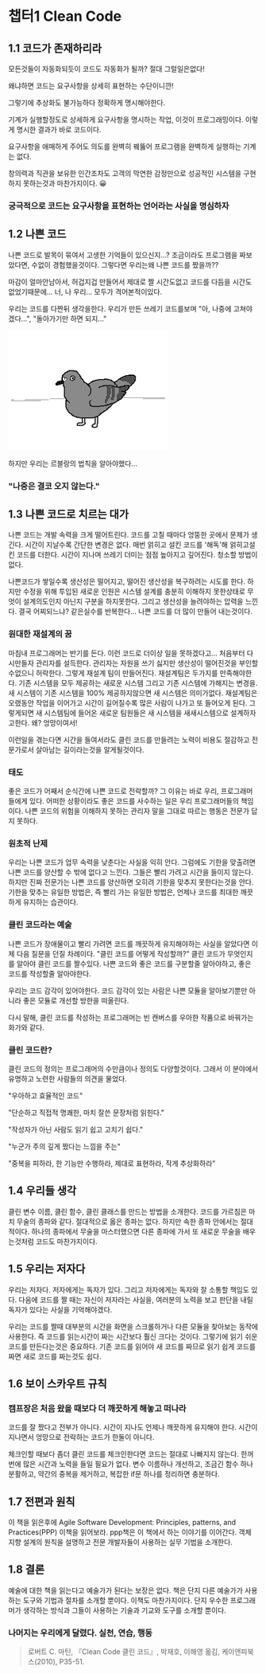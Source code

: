 # 챕터1 Clean Code

## 1.1 코드가 존재하리라

모든것들이 자동화되듯이 코드도 자동화가 될까? 절대 그럴일은없다!

왜냐하면 코드는 요구사항을 상세히 표현하는 수단이니깐!

그렇기에 추상화도 불가능하다 정확하게 명시해야한다.

기계가 실행할정도로 상세하게 요구사항을 명시하는 작업, 이것이 프로그래밍이다. 이렇게 명시한 결과가 바로 코드이다.

요구사항을 애매하게 주어도 의도를 완벽히 꿰뚫어 프로그램을 완벽하게 실행하는 기계는 없다.

창의력과 직관을 보유한 인간조차도 고객의 막연한 감정만으로 성공적인 시스템을 구현하지 못하는것과 마찬가지이다. 😀

### 궁극적으로 코드는 요구사항을 표현하는 언어라는 사실을 명심하자

## 1.2 나쁜 코드

나쁜 코드로 발목이 묶여서 고생한 기억들이 있으신지...? 조금이라도 프로그램을 짜보았다면, 수없이 경험했을것이다. 그렇다면 우리는왜 나쁜 코드를 짰을까??

마감이 얼마안남아서, 허겁지겁 만들어서 제대로 짤 시간도없고 코드를 다듬을 시간도 없었기때문에... 너, 나 우리... 모두가 격어본적이있다.

우리는 코드를 다짠뒤 생각을한다. 우리가 만든 쓰레기 코드를보며 "아, 나중에 고쳐야겠다...", "돌아가기만 하면 되지..."

![dove.gif](../assets/images/dove.gif)

하지만 우리는 르블랑의 법칙을 알아야했다...

### "나중은 결코 오지 않는다."

## 1.3 나쁜 코드로 치르는 대가

나쁜 코드는 개발 속력을 크게 떨어트린다. 코드를 고칠 때마다 엉뚱한 곳에서 문제가 생긴다. 시간이 지날수록 간단한 변경은 없다. 매번 얽히고 설킨 코드를 '해독'해 얽히고설킨 코드를 더한다. 시간이 지나며 쓰레기 더미는 점점 높아지고 깊어진다. 청소할 방법이 없다.

나쁜코드가 쌓일수록 생산성은 떨어지고, 떨어진 생산성을 복구하려는 시도를 한다. 하지만 수정을 위해 투입된 새로운 인원은 시스템 설계를 충분히 이해하지 못한상태로 무엇이 설계의도인지 아닌지 구분을 하지못한다. 그리고 생산성을 늘려야하는 압력을 느낀다. 결국 어찌되느냐? 같은실수를 반복한다... 나쁜 코드를 더 많이 만들어 내는것이다.

### 원대한 재설계의 꿈

마침내 프로그래머는 반기를 든다. 이런 코드로 더이상 일을 못하겠다고... 처음부터 다시만들자 관리자를 설득한다. 관리자는 자원을 쓰기 싫지만 생산성이 떨어진것을 부인할수없으니 허락한다. 그렇게 재설계 팀이 만들어진다. 재설계팀은 두가지를 만족해야한다. 기존 시스템을 모두 제공하는 새로운 시스템 그리고 기존 시스템에 가해지는 변경을. 새 시스템이 기존 시스템을 100% 제공하지않으면 새 시스템은 의미가없다. 재설계팀은 오랬동안 작업을 이어가고 시간이 길어질수록 많은 사람이 나가고 또 들어오게 된다. 그렇게되면 새 시스템팀에 들어온 새로운 팀원들은 새 시스템을 새새시스템으로 설계하자고한다. 왜? 엉망이여서!

이런일을 겪는다면 시간을 들여서라도 클린 코드를 만들려는 노력이 비용도 절감하고 전문가로서 살아남는 길이라는것을 알게될것이다.

### 태도

좋은 코드가 어째서 순식간에 나쁜 코드로 전락할까? 그 이유는 바로 우리, 프로그래머들에게 있다. 어떠한 상황이라도 좋은 코드를 사수하는 일은 우리 프로그래머들의 책임이다. 나쁜 코드의 위험을 이해하지 못하는 관리자 말을 그대로 따르는 행동은 전문가 답지 못하다.

### 원초적 난제

우리는 나쁜 코드가 업무 속력을 낮춘다는 사실을 익히 안다. 그럼에도 기한을 맞출려면 나쁜 코드를 양산할 수 밖에 없다고 느낀다. 그들은 빨리 가려고 시간을 들이지 않는다. 하지만 진짜 전문가는 나쁜 코드를 양산하면 오히려 기한을 맞추지 못한다는것을 안다. 기한을 맞추는 유일한 방법은, 즉 빨리 가는 유일한 방법은, 언제나 코드를 최대한 깨끗하게 유지하는 습관이다.

### 클린 코드라는 예술

나쁜 코드가 장애물이고 빨리 가려면 코드를 깨끗하게 유지해야하는 사실을 알았다면 이제 다음 질문을 던질 차례이다. "클린 코드를 어떻게 작성할까?" 클린 코드가 무엇인지를 알아야 클린 코드를 짤수있다. 나쁜 코드와 좋은 코드를 구분할줄 알아야하고, 좋은 코드를 작성할줄 알아야한다.

우리는 코드 감각이 있어야한다. 코드 감각이 있는 사람은 나쁜 모듈을 알아보기뿐만 아니라 좋은 모듈로 개선할 방한을 떠올린다.

다시 말해, 클린 코드를 작성하는 프로그래머는 빈 캔버스를 우아한 작품으로 바꿔가는 화가와 같다.

### 클린 코드란?

클린 코드의 정의는 프로그래머의 수만큼이나 정의도 다양할것이다. 그래서 이 분야에서 유명하고 노련한 사람들의 의견을 물었다.

"우아하고 효율적인 코드"

"단순하고 직접적 명쾌한, 마치 잘쓴 문장처럼 읽힌다."

"작성자가 아닌 사람도 읽기 쉽고 고치기 쉽다."

"누군가 주의 깊게 짰다는 느낌을 주는"

"중복을 피하라, 한 기능만 수행하라, 제대로 표현하라, 작게 추상화하라"

## 1.4 우리들 생각

클린 변수 이름, 클린 함수, 클린 클래스를 만드는 방법을 소개한다. 코드를 가르침은 마치 무술의 종파와 같다. 절대적으로 옳은 종파는 없다. 하지만 속한 종파 안에서는 절대적이다. 하나의 종파에서 무술을 마스터했으면 다른 종파에 가서 또 새로운 무술을 배우는것처럼 코드도 마찬가지이다.

## 1.5 우리는 저자다

우리는 저자다. 저자에게는 독자가 있다. 그리고 저자에게는 독자와 잘 소통할 책임도 있다. 다음에 코드를 짤 때는 자신이 저자라는 사실을, 여러분의 노력을 보고 판단을 내릴 독자가 있다는 사실을 기억해야겠다.

우리는 코드를 짤때 대부분의 시간을 화면을 스크롤하거나 다른 모듈을 찾아보는 동작에 사용한다. 즉 코드를 읽는시간이 짜는 시간보다 훨신 크다는 것이다. 그렇기에 읽기 쉬운 코드를 만든다는것은 중요하다. 기존 코드를 읽어야 새 코드를 짜므로 읽기 쉽게 코드를 짜면 새로 코드를 짜는것도 쉽다.

## 1.6 보이 스카우트 규칙

### 캠프장은 처음 왔을 때보다 더 깨끗하게 해놓고 떠나라

코드를 잘 짰다고 전부가 아니다. 시간이 지나도 언제나 깨끗하게 유지해야 한다. 시간이 지나면서 엉망으로 전락하는 코드가 한둘이 아니다.

체크인할 때보다 좀더 클린 코드를 체크인한다면 코드는 절대로 나빠지지 않는다. 한꺼번에 많은 시간과 노력을 들일 필요가 없다. 변수 이름하나 개선하고, 조금긴 함수 하나 분활하고, 약간의 중복을 제거하고, 복잡한 if문 하나를 정리하면 충분하다.

## 1.7 전편과 원칙

이 책을 읽은후에 Agile Software Development: Principles, patterns, and Practices(PPP) 이책을 읽어보라. ppp책은 이 책에서 하는 이야기를 이어간다. 객체 지향 설계의 원칙을 설명하고 전문 개발자들이 사용하는 실무 기법을 소개한다.

## 1.8 결론

예술에 대한 책을 읽는다고 예술가가 된다는 보장은 없다. 책은 단지 다른 예술가가 사용하는 도구와 기법과 절차를 소개할 뿐이다. 이책도 마찬가지이다. 단지 우수한 프로그래머가 생각하는 방식과 그들이 사용하는 기술과 기교와 도구를 소개할 뿐이다.

### 나머지는 우리에게 달렸다. 실천, 연습, 행동

> 로버트 C. 마틴, 『Clean Code 클린 코드』, 박재호, 이해영 옮김, 케이앤피북스(2010), P35-51.
>